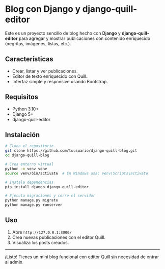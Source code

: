 
# Blog con Django y django-quill-editor

Este es un proyecto sencillo de blog hecho con **Django** y **django-quill-editor** para agregar y mostrar publicaciones con contenido enriquecido (negritas, imágenes, listas, etc.).

## Características
- Crear, listar y ver publicaciones.
- Editor de texto enriquecido con Quill.
- Interfaz simple y responsive usando Bootstrap.

## Requisitos
- Python 3.10+
- Django 5+
- django-quill-editor

## Instalación
```bash
# Clona el repositorio
git clone https://github.com/tuusuario/django-quill-blog.git
cd django-quill-blog

# Crea entorno virtual
python -m venv venv
source venv/bin/activate  # En Windows usa: venv\Scripts\activate

# Instala dependencias
pip install django django-quill-editor

# Ejecuta migraciones y corre el servidor
python manage.py migrate
python manage.py runserver
```

## Uso
1. Abre `http://127.0.0.1:8000/`
2. Crea nuevas publicaciones con el editor Quill.
3. Visualiza los posts creados.

---
¡Listo! Tienes un mini blog funcional con editor Quill sin necesidad de entrar al admin.
